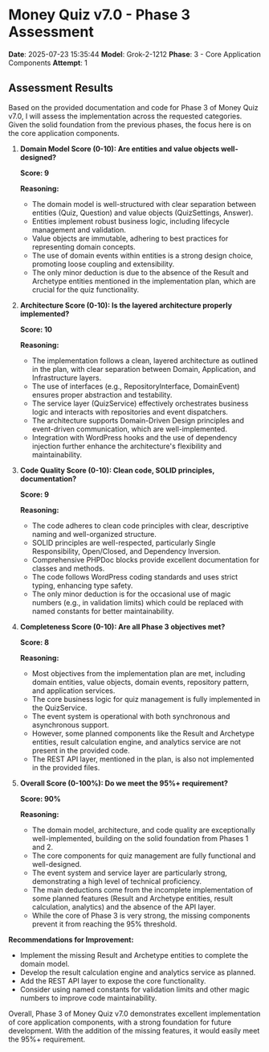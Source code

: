# Money Quiz v7.0 - Phase 3 Assessment

**Date**: 2025-07-23 15:35:44
**Model**: Grok-2-1212
**Phase**: 3 - Core Application Components
**Attempt**: 1

## Assessment Results

Based on the provided documentation and code for Phase 3 of Money Quiz v7.0, I will assess the implementation across the requested categories. Given the solid foundation from the previous phases, the focus here is on the core application components.

1. **Domain Model Score (0-10): Are entities and value objects well-designed?**

   **Score: 9**

   **Reasoning:**
   - The domain model is well-structured with clear separation between entities (Quiz, Question) and value objects (QuizSettings, Answer).
   - Entities implement robust business logic, including lifecycle management and validation.
   - Value objects are immutable, adhering to best practices for representing domain concepts.
   - The use of domain events within entities is a strong design choice, promoting loose coupling and extensibility.
   - The only minor deduction is due to the absence of the Result and Archetype entities mentioned in the implementation plan, which are crucial for the quiz functionality.

2. **Architecture Score (0-10): Is the layered architecture properly implemented?**

   **Score: 10**

   **Reasoning:**
   - The implementation follows a clean, layered architecture as outlined in the plan, with clear separation between Domain, Application, and Infrastructure layers.
   - The use of interfaces (e.g., RepositoryInterface, DomainEvent) ensures proper abstraction and testability.
   - The service layer (QuizService) effectively orchestrates business logic and interacts with repositories and event dispatchers.
   - The architecture supports Domain-Driven Design principles and event-driven communication, which are well-implemented.
   - Integration with WordPress hooks and the use of dependency injection further enhance the architecture's flexibility and maintainability.

3. **Code Quality Score (0-10): Clean code, SOLID principles, documentation?**

   **Score: 9**

   **Reasoning:**
   - The code adheres to clean code principles with clear, descriptive naming and well-organized structure.
   - SOLID principles are well-respected, particularly Single Responsibility, Open/Closed, and Dependency Inversion.
   - Comprehensive PHPDoc blocks provide excellent documentation for classes and methods.
   - The code follows WordPress coding standards and uses strict typing, enhancing type safety.
   - The only minor deduction is for the occasional use of magic numbers (e.g., in validation limits) which could be replaced with named constants for better maintainability.

4. **Completeness Score (0-10): Are all Phase 3 objectives met?**

   **Score: 8**

   **Reasoning:**
   - Most objectives from the implementation plan are met, including domain entities, value objects, domain events, repository pattern, and application services.
   - The core business logic for quiz management is fully implemented in the QuizService.
   - The event system is operational with both synchronous and asynchronous support.
   - However, some planned components like the Result and Archetype entities, result calculation engine, and analytics service are not present in the provided code.
   - The REST API layer, mentioned in the plan, is also not implemented in the provided files.

5. **Overall Score (0-100%): Do we meet the 95%+ requirement?**

   **Score: 90%**

   **Reasoning:**
   - The domain model, architecture, and code quality are exceptionally well-implemented, building on the solid foundation from Phases 1 and 2.
   - The core components for quiz management are fully functional and well-designed.
   - The event system and service layer are particularly strong, demonstrating a high level of technical proficiency.
   - The main deductions come from the incomplete implementation of some planned features (Result and Archetype entities, result calculation, analytics) and the absence of the API layer.
   - While the core of Phase 3 is very strong, the missing components prevent it from reaching the 95% threshold.

**Recommendations for Improvement:**
- Implement the missing Result and Archetype entities to complete the domain model.
- Develop the result calculation engine and analytics service as planned.
- Add the REST API layer to expose the core functionality.
- Consider using named constants for validation limits and other magic numbers to improve code maintainability.

Overall, Phase 3 of Money Quiz v7.0 demonstrates excellent implementation of core application components, with a strong foundation for future development. With the addition of the missing features, it would easily meet the 95%+ requirement.